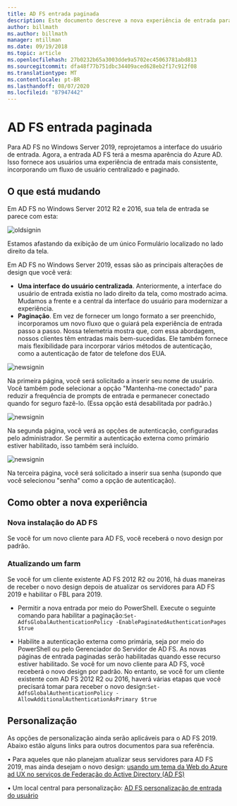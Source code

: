 ```yaml
---
title: AD FS entrada paginada
description: Este documento descreve a nova experiência de entrada para o AD FS 2019.
author: billmath
ms.author: billmath
manager: mtillman
ms.date: 09/19/2018
ms.topic: article
ms.openlocfilehash: 27b0232b65a3003dde9a5702ec45063781abd813
ms.sourcegitcommit: dfa48f77b751dbc34409aced628eb2f17c912f08
ms.translationtype: MT
ms.contentlocale: pt-BR
ms.lasthandoff: 08/07/2020
ms.locfileid: "87947442"
---
```

# <a name="ad-fs-paginated-sign-in"></a>AD FS entrada paginada


Para AD FS no Windows Server 2019, reprojetamos a interface do usuário de entrada.  Agora, a entrada AD FS terá a mesma aparência do Azure AD.  Isso fornece aos usuários uma experiência de entrada mais consistente, incorporando um fluxo de usuário centralizado e paginado.

## <a name="whats-changing"></a>O que está mudando
Em AD FS no Windows Server 2012 R2 e 2016, sua tela de entrada se parece com esta:

![oldsignin](media/AD-FS-paginated-sign-in/signin1.png)

Estamos afastando da exibição de um único Formulário localizado no lado direito da tela.

Em AD FS no Windows Server 2019, essas são as principais alterações de design que você verá:


- **Uma interface do usuário centralizada**. Anteriormente, a interface do usuário de entrada existia no lado direito da tela, como mostrado acima. Mudamos a frente e a central da interface do usuário para modernizar a experiência.
- **Paginação**. Em vez de fornecer um longo formato a ser preenchido, incorporamos um novo fluxo que o guiará pela experiência de entrada passo a passo. Nossa telemetria mostra que, com essa abordagem, nossos clientes têm entradas mais bem-sucedidas. Ele também fornece mais flexibilidade para incorporar vários métodos de autenticação, como a autenticação de fator de telefone dos EUA.

![newsignin](media/AD-FS-paginated-sign-in/signin2.png)

Na primeira página, você será solicitado a inserir seu nome de usuário. Você também pode selecionar a opção "Mantenha-me conectado" para reduzir a frequência de prompts de entrada e permanecer conectado quando for seguro fazê-lo. (Essa opção está desabilitada por padrão.)

![newsignin](media/AD-FS-paginated-sign-in/signin3.png)

Na segunda página, você verá as opções de autenticação, configuradas pelo administrador. Se permitir a autenticação externa como primário estiver habilitado, isso também será incluído.

![newsignin](media/AD-FS-paginated-sign-in/signin4.png)

Na terceira página, você será solicitado a inserir sua senha (supondo que você selecionou "senha" como a opção de autenticação).

## <a name="how-to-get-the-new-experience"></a>Como obter a nova experiência

### <a name="new-installation-of-ad-fs"></a>Nova instalação do AD FS
Se você for um novo cliente para AD FS, você receberá o novo design por padrão.

### <a name="upgrading-a-farm"></a>Atualizando um farm
Se você for um cliente existente AD FS 2012 R2 ou 2016, há duas maneiras de receber o novo design depois de atualizar os servidores para AD FS 2019 e habilitar o FBL para 2019.

- Permitir a nova entrada por meio do PowerShell. Execute o seguinte comando para habilitar a paginação:``Set-AdfsGlobalAuthenticationPolicy -EnablePaginatedAuthenticationPages $true``

 - Habilite a autenticação externa como primária, seja por meio do PowerShell ou pelo Gerenciador do Servidor de AD FS. As novas páginas de entrada paginadas serão habilitadas quando esse recurso estiver habilitado.
Se você for um novo cliente para AD FS, você receberá o novo design por padrão. No entanto, se você for um cliente existente com AD FS 2012 R2 ou 2016, haverá várias etapas que você precisará tomar para receber o novo design:``Set-AdfsGlobalAuthenticationPolicy -AllowAdditionalAuthenticationAsPrimary $true``

## <a name="customization"></a>Personalização
As opções de personalização ainda serão aplicáveis para o AD FS 2019.
Abaixo estão alguns links para outros documentos para sua referência.

• Para aqueles que não planejam atualizar seus servidores para AD FS 2019, mas ainda desejam o novo design: [usando um tema da Web do Azure ad UX no serviços de Federação do Active Directory (AD FS)](azure-ux-web-theme-in-ad-fs.md)

• Um local central para personalização: [AD FS personalização de entrada do usuário](ad-fs-user-sign-in-customization.md)

